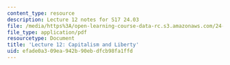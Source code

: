 ```yaml
---
content_type: resource
description: Lecture 12 notes for S17 24.03
file: /media/https%3A/open-learning-course-data-rc.s3.amazonaws.com/24-03-good-food-ethics-and-politics-of-food-spring-2017/efade0a309ea942b90ebdfcb98fa1ffd_MIT24_03S17_lec12.pdf
file_type: application/pdf
resourcetype: Document
title: 'Lecture 12: Capitalism and Liberty'
uid: efade0a3-09ea-942b-90eb-dfcb98fa1ffd
---
```


